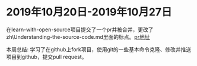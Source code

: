 # 2019年10月20日-2019年10月27日

在learn-with-open-source项目提交了一个pr并被合并，更改了zh\Understanding-the-source-code.md里面的标点。[pr地址](https://github.com/zhuangbiaowei/learn-with-open-source/pull/111)

本周总结: 学习了在github上fork项目，使用git的一些基本命令克隆、修改并推送项目到github，提交pull request。
